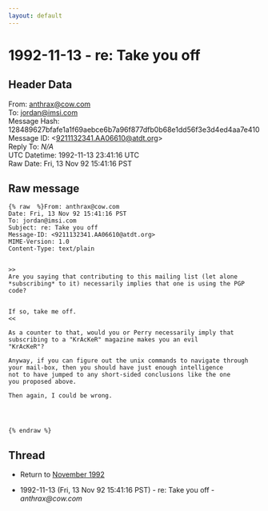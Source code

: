 ```yaml
---
layout: default
---
```


# 1992-11-13 - re: Take you off

## Header Data

From: anthrax@cow.com<br>
To: jordan@imsi.com<br>
Message Hash: 128489627bfafe1a1f69aebce6b7a96f877dfb0b68e1dd56f3e3d4ed4aa7e410<br>
Message ID: \<9211132341.AA06610@atdt.org\><br>
Reply To: _N/A_<br>
UTC Datetime: 1992-11-13 23:41:16 UTC<br>
Raw Date: Fri, 13 Nov 92 15:41:16 PST<br>

## Raw message

```
{% raw  %}From: anthrax@cow.com
Date: Fri, 13 Nov 92 15:41:16 PST
To: jordan@imsi.com
Subject: re: Take you off
Message-ID: <9211132341.AA06610@atdt.org>
MIME-Version: 1.0
Content-Type: text/plain


>>
Are you saying that contributing to this mailing list (let alone
*subscribing* to it) necessarily implies that one is using the PGP
code?


If so, take me off.
<<

As a counter to that, would you or Perry necessarily imply that
subscribing to a "KrAcKeR" magazine makes you an evil
"KrAcKeR"?
 
Anyway, if you can figure out the unix commands to navigate through
your mail-box, then you should have just enough intelligence
not to have jumped to any short-sided conclusions like the one
you proposed above.
 
Then again, I could be wrong.




{% endraw %}
```

## Thread

+ Return to [November 1992](/archive/1992/11)

+ 1992-11-13 (Fri, 13 Nov 92 15:41:16 PST) - re: Take you off - _anthrax@cow.com_

